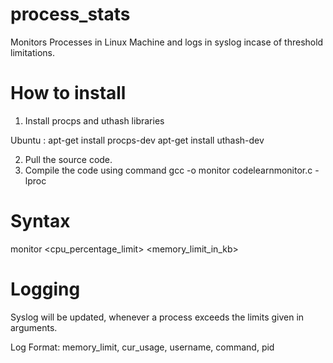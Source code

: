 process_stats
=============

Monitors Processes in Linux Machine and logs in syslog incase of threshold limitations.

How to install
==============
1. Install procps and uthash libraries

Ubuntu : 
apt-get install procps-dev
apt-get install uthash-dev

2. Pull the source code.
3. Compile the code using command
  gcc -o monitor codelearnmonitor.c -lproc

Syntax
======
monitor <cpu_percentage_limit> <memory_limit_in_kb>

Logging
=======
Syslog will be updated, whenever a process exceeds the limits given in arguments.

Log Format:  memory_limit, cur_usage, username, command, pid

